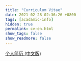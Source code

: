```yaml
---
title: "Curriculum Vitae"
date: 2021-02-28 02:36:26 +0800
tags: [acadamic-info]
hidden: true
permalink: cv-en.html
show_tags: false
show_readmore: false
---
```

[个人简历 (中文版)](cv.html)